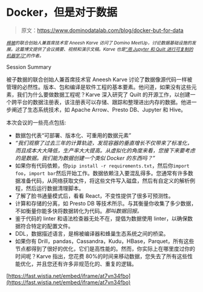 # Docker，但是对于数据

> 原文：<https://www.dominodatalab.com/blog/docker-but-for-data>

*<small>[棉被](https://quiltdata.com/)的联合创始人兼首席技术官 Aneesh Karve 访问了 Domino MeetUp，讨论数据基础设施的发展。这篇博文提供了会议摘要、视频和演示文稿。Karve 也是[“用 Jupyter 和 Quilt 进行可复制的机器学习”](//blog.dominodatalab.com/reproducible-machine-learning-with-jupyter-and-quilt/)的作者。</small>*

Session Summary

被子数据的联合创始人兼首席技术官 Aneesh Karve 讨论了数据像源代码一样被管理的必然性。版本、包和编译是软件工程的基本要素。他问道，如果没有这些元素，我们为什么要做数据工程呢？Karve 深入研究了 Quilt 的开源工作，以创建一个跨平台的数据注册表，该注册表可以存储、跟踪和整理进出内存的数据。他进一步阐述了生态系统技术，如 Apache Arrow、Presto DB、Jupyter 和 Hive。

本次会议的一些亮点包括:

*   数据包代表“可部署、版本化、可重用的数据元素”
*   *“我们观察了过去三年的计算轨迹，发现容器的垂直增长不仅带来了标准化，而且成本大大降低，生产率大大提高。从虚拟化的角度来看，您接下来要考虑的是数据。我们能为数据创建一个类似 Docker 的东西吗？”*
*   如果你有代码依赖，你` pip install -r requirements.txt `，然后你` import foo `，` import bar `然后开始工作。数据依赖注入要混乱得多。您通常有许多数据准备代码，从网络获取文件，将这些文件写入磁盘，然后有自定义的解析例程，然后运行数据清理脚本。
*   了解了脸书通量模式后，看看 React，不变性提供了很多可预测性。
*   计算和存储的分离，如 Presto DB 等技术所示。与其衡量你收集了多少数据，不如衡量你能多快将数据转化为代码。*那叫数据回报。*
*   鉴于代码的 linter 和语法检查器无处不在，提倡为数据使用 linter，以确保数据符合特定的配置文件。
*   DDL，数据描述语言，是棉被编译器和蜂巢生态系统之间的桥梁。
*   如果你有 Drill，pandas，Cassandra，Kudu，HBase，Parquet，所有这些节点都得到了很好的优化，它们是高性能的。然而，你实际上在哪里度过你的时间呢？Karve 指出，您花费 80%的时间来移动数据，您失去了所有这些性能优化，并且您还有许多非规范化的、重复的逻辑。

[https://fast.wistia.net/embed/iframe/at7vn34fbo](https://fast.wistia.net/embed/iframe/at7vn34fbo)
